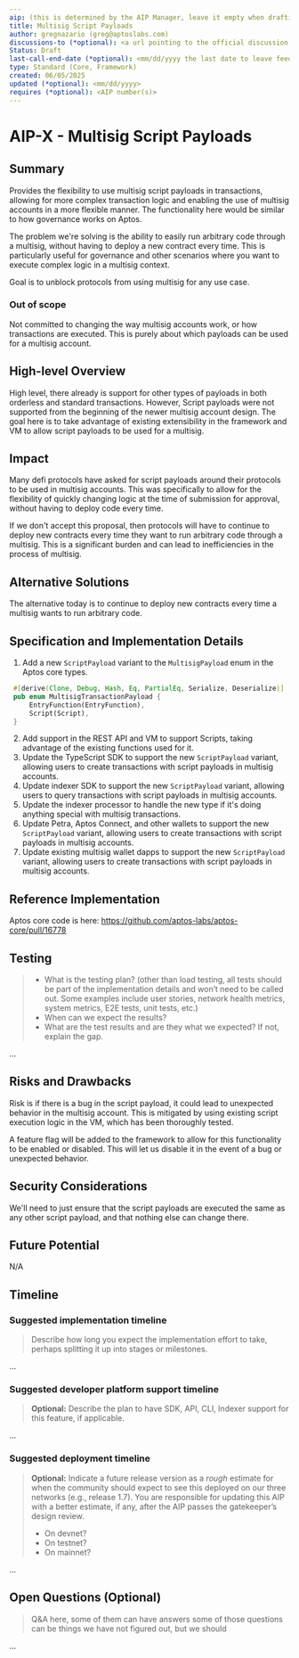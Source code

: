 ```yaml
---
aip: (this is determined by the AIP Manager, leave it empty when drafting)
title: Multisig Script Payloads
author: gregnazario (greg@aptoslabs.com)
discussions-to (*optional): <a url pointing to the official discussion thread>
Status: Draft
last-call-end-date (*optional): <mm/dd/yyyy the last date to leave feedbacks and reviews>
type: Standard (Core, Framework)
created: 06/05/2025
updated (*optional): <mm/dd/yyyy>
requires (*optional): <AIP number(s)>
---
```


# AIP-X - Multisig Script Payloads

## Summary

Provides the flexibility to use multisig script payloads in transactions, allowing for more complex transaction logic
and enabling the use of multisig accounts in a more flexible manner. The functionality here would be similar to how
governance works on Aptos.

The problem we're solving is the ability to easily run arbitrary code through a multisig, without having to deploy a new
contract every time. This is particularly useful for governance and other scenarios where you want to execute complex
logic in a multisig context.

Goal is to unblock protocols from using multisig for any use case.

### Out of scope

Not committed to changing the way multisig accounts work, or how transactions are executed. This is purely about which
payloads can be used for a multisig account.

## High-level Overview

High level, there already is support for other types of payloads in both orderless and standard transactions. However,
Script payloads were not supported from the beginning of the newer multisig account design. The goal here is to take
advantage of existing extensibility in the framework and VM to allow script payloads to be used for a multisig.

## Impact

Many defi protocols have asked for script payloads around their protocols to be used in multisig accounts. This was
specifically to allow for the flexibility of quickly changing logic at the time of submission for approval, without
having to deploy code every time.

If we don't accept this proposal, then protocols will have to continue to deploy new contracts every time they want to
run arbitrary code through a multisig. This is a significant burden and can lead to inefficiencies in the process of
multisig.

## Alternative Solutions

The alternative today is to continue to deploy new contracts every time a multisig wants to run arbitrary code.

## Specification and Implementation Details

1. Add a new `ScriptPayload` variant to the `MultisigPayload` enum in the Aptos core types.

```rust
 #[derive(Clone, Debug, Hash, Eq, PartialEq, Serialize, Deserialize)]
 pub enum MultisigTransactionPayload {
     EntryFunction(EntryFunction),
     Script(Script),
 }
```

2. Add support in the REST API and VM to support Scripts, taking advantage of the existing functions used for it.
3. Update the TypeScript SDK to support the new `ScriptPayload` variant, allowing users to create transactions with
   script payloads in multisig accounts.
4. Update indexer SDK to support the new `ScriptPayload` variant, allowing users to query transactions with script
   payloads in multisig accounts.
5. Update the indexer processor to handle the new type if it's doing anything special with multisig transactions.
6. Update Petra, Aptos Connect, and other wallets to support the new `ScriptPayload` variant, allowing users to
   create transactions with script payloads in multisig accounts.
7. Update existing multisig wallet dapps to support the new `ScriptPayload` variant, allowing users to
   create transactions with script payloads in multisig accounts.

## Reference Implementation

Aptos core code is here: https://github.com/aptos-labs/aptos-core/pull/16778

## Testing

> - What is the testing plan? (other than load testing, all tests should be part of the implementation details and won’t
    need to be called out. Some examples include user stories, network health metrics, system metrics, E2E tests, unit
    tests, etc.)
> - When can we expect the results?
> - What are the test results and are they what we expected? If not, explain the gap.

...

## Risks and Drawbacks

Risk is if there is a bug in the script payload, it could lead to unexpected behavior in the multisig account. This is
mitigated by using existing script execution logic in the VM, which has been thoroughly tested.

A feature flag will be added to the framework to allow for this functionality to be enabled or disabled. This will let
us disable it in the event of a bug or unexpected behavior.

## Security Considerations

We'll need to just ensure that the script payloads are executed the same as any other script payload, and that nothing
else can change there.

## Future Potential

N/A

## Timeline

### Suggested implementation timeline

> Describe how long you expect the implementation effort to take, perhaps splitting it up into stages or milestones.

...

### Suggested developer platform support timeline

> **Optional:** Describe the plan to have SDK, API, CLI, Indexer support for this feature, if applicable.

...

### Suggested deployment timeline

> **Optional:** Indicate a future release version as a *rough* estimate for when the community should expect to see this
> deployed on our three networks (e.g., release 1.7).
> You are responsible for updating this AIP with a better estimate, if any, after the AIP passes the gatekeeper’s design
> review.
>
> - On devnet?
> - On testnet?
> - On mainnet?

...

## Open Questions (Optional)

> Q&A here, some of them can have answers some of those questions can be things we have not figured out, but we should

...
